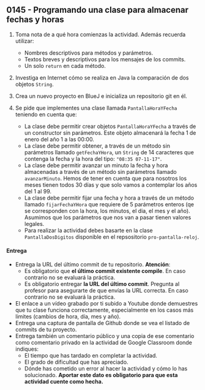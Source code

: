 ## 0145 - Programando una clase para almacenar fechas y horas


1. Toma nota de a qué hora comienzas la actividad. Además recuerda utilizar:
   * Nombres descriptivos para métodos y parámetros.
   * Textos breves y descriptivos para los mensajes de los commits.
   * Un solo `return` en cada método.

2. Investiga en Internet cómo se realiza en Java la comparación de dos objetos `String`.

3. Crea un nuevo proyecto en BlueJ e inicializa un repositorio git en él.

3. Se pide que implementes una clase llamada `PantallaHoraYFecha` teniendo en cuenta que:

    * La clase debe permitir crear objetos `PantallaHoraYFecha` a través de un constructor sin parámetros. Este objeto almacenará la fecha 1 de enero del año 1 a las 00:00.
    * La clase debe permitir obtener, a través de un método sin parámetros llamado `getFechaYHora`, un `String` de 14 caracteres que contenga la fecha y la hora del tipo: `"08:35 07-11-17"`.
    * La clase debe permitir avanzar un minuto la fecha y hora almacenadas a través de un método sin parámetros llamado `avanzarMinuto`. Hemos de tener en cuenta que para nosotros los meses tienen todos 30 días y que solo vamos a contemplar los años del 1 al 99.
    * La clase debe permitir fijar una fecha y hora a través de un método llamado `fijarFechaYHora` que requiere de 5 parámetros enteros (qe se corresponden con la hora, los minutos, el dia, el mes y el año). Asumimos que los parámetros que nos van a pasar tienen valores legales.
    * Para realizar la actividad debes basarte en la clase `PantallaDosDigitos` disponible en el repsositorio `pro-pantalla-reloj`.

#### Entrega

* Entrega la URL del último commit de tu repositorio. __Atención__: 
  * Es obligatorio que __el último commit existente compile__. En caso contrario no se evaluará la práctica.
  * Es obligatorio entregar __la URL del último commit__. Pregunta al profesor para asegurarte de que envías la URL correcta. En caso contrario no se evaluará la práctica. 
* El enlace a un vídeo grabado por ti subido a Youtube donde demuestres que tu clase funciona correctamente, especialmente en los casos más limites (cambios de hora, día, mes y año).
* Entrega una captura de pantalla de Github donde se vea el listado de commits de tu proyecto.
* Entrega también un comentario público y una copia de ese comentario como comentario privado en la actividad de Google Classroom donde indiques:
    - El tiempo que has tardado en completar la actividad.
    - El grado de dificultad que has apreciado.
    - Dónde has cometido un error al hacer la actividad y cómo lo has solucionado. **Aportar este dato es obligatorio para que esta actividad cuente como hecha.**
    

